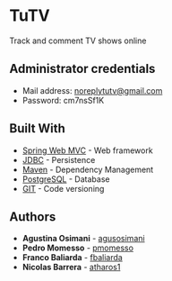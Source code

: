 # TuTV

Track and comment TV shows online

## Administrator credentials

* Mail address: noreplytutv@gmail.com
* Password: cm7nsSf1K

## Built With

* [Spring Web MVC​](https://spring.io/) - Web framework
* [JDBC](https://www.oracle.com/technetwork/java/javase/jdbc/index.html) - Persistence
* [Maven](https://maven.apache.org/) - Dependency Management
* [PostgreSQL](https://www.postgresql.org/) - Database
* [GIT](https://www.git-scm.com/) - Code versioning


## Authors

* **Agustina Osimani** - [agusosimani](https://github.com/agusosimani)
* **Pedro Momesso** - [pmomesso](https://github.com/pmomesso)
* **Franco Baliarda** - [fbaliarda](https://github.com/fbaliarda)
* **Nicolas Barrera** - [atharos1](https://github.com/atharos1)

